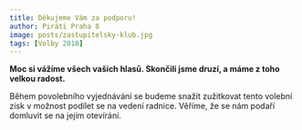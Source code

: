 ```yaml
---
title: Děkujeme Vám za podporu!
author: Piráti Praha 8
image: posts/zastupitelsky-klub.jpg
tags: [Volby 2018]
---
```


**Moc si vážíme všech vašich hlasů. Skončili jsme druzí, a máme z toho velkou radost.**

Během povolebního vyjednávání se budeme snažit zužitkovat tento volební zisk v možnost podílet se na vedení radnice. Věříme, že se nám podaří domluvit se na jejím otevírání.
